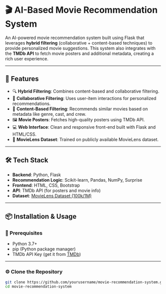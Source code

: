 # 🎬 AI-Based Movie Recommendation System

An AI-powered movie recommendation system built using Flask that leverages **hybrid filtering** (collaborative + content-based techniques) to provide personalized movie suggestions. This system also integrates with the **TMDb API** to fetch movie posters and additional metadata, creating a rich user experience.

---

## 🚀 Features

- 🔍 **Hybrid Filtering**: Combines content-based and collaborative filtering.
- 🧠 **Collaborative Filtering**: Uses user-item interactions for personalized recommendations.
- 🧾 **Content-Based Filtering**: Recommends similar movies based on metadata like genre, cast, and crew.
- 🖼️ **Movie Posters**: Fetches high-quality posters using TMDb API.
- 💻 **Web Interface**: Clean and responsive front-end built with Flask and HTML/CSS.
- 📂 **MovieLens Dataset**: Trained on publicly available MovieLens dataset.

---

## 🛠️ Tech Stack

- **Backend**: Python, Flask
- **Recommendation Logic**: Scikit-learn, Pandas, NumPy, Surprise
- **Frontend**: HTML, CSS, Bootstrap
- **API**: TMDb API (for posters and movie info)
- **Dataset**: [MovieLens Dataset (100k/1M)](https://grouplens.org/datasets/movielens/)

---

## 📦 Installation & Usage

### 🔧 Prerequisites

- Python 3.7+
- pip (Python package manager)
- TMDb API Key (get it from [TMDb](https://www.themoviedb.org/settings/api))

---

### ⚙️ Clone the Repository

```bash
git clone https://github.com/yourusername/movie-recommendation-system.git
cd movie-recommendation-system
